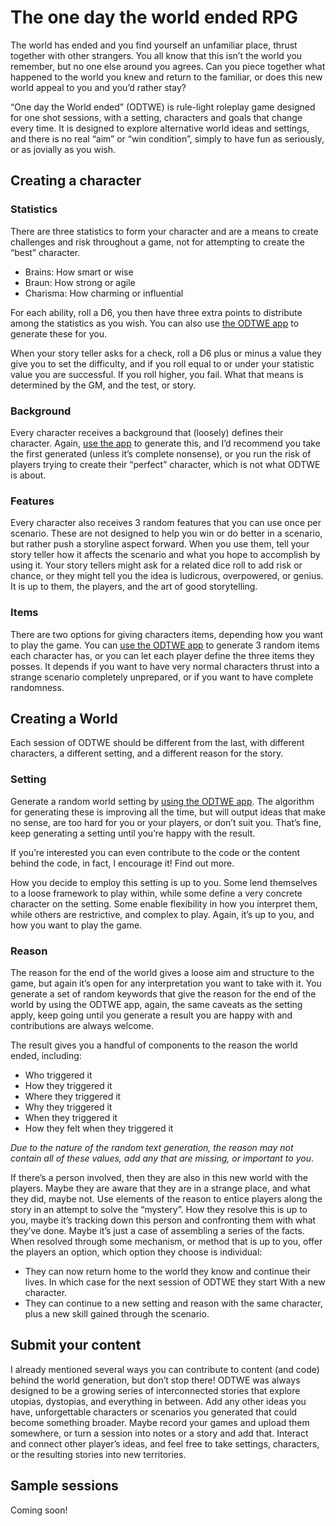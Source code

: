 # The one day the world ended RPG

The world has ended and you find yourself an unfamiliar place, thrust together with other strangers. You all know that this isn’t the world you remember, but no one else around you agrees. Can you piece together what happened to the world you knew and return to the familiar, or does this new world appeal to you and you’d rather stay?

“One day the World ended” (ODTWE) is rule-light roleplay game designed for one shot sessions, with a setting, characters and goals that change every time. It is designed to explore alternative world ideas and settings, and there is no real “aim” or “win condition”, simply to have fun as seriously, or as jovially as you wish.

## Creating a character

### Statistics

There are three statistics to form your character and are a means to create challenges and risk throughout a game, not for attempting to create the “best” character.

-   Brains: How smart or wise
-   Braun: How strong or agile
-   Charisma: How charming or influential

For each ability, roll a D6, you then have three extra points to distribute among the statistics as you wish. You can also use [the ODTWE app](/app) to generate these for you.

When your story teller asks for a check, roll a D6 plus or minus a value they give you to set the difficulty, and if you roll equal to or under your statistic value you are successful. If you roll higher, you fail. What that means is determined by the GM, and the test, or story.

### Background

Every character receives a background that (loosely) defines their character. Again, [use the app](/app) to generate this, and I’d recommend you take the first generated (unless it’s complete nonsense), or you run the risk of players trying to create their “perfect” character, which is not what ODTWE is about.

### Features

Every character also receives 3 random features that you can use once per scenario. These are not designed to help you win or do better in a scenario, but rather push a storyline aspect forward. When you use them, tell your story teller how it affects the scenario and what you hope to accomplish by using it. Your story tellers might ask for a related dice roll to add risk or chance, or they might tell you the idea is ludicrous, overpowered, or genius. It is up to them, the players, and the art of good storytelling.

### Items

There are two options for giving characters items, depending how you want to play the game. You can [use the ODTWE app](/app) to generate 3 random items each character has, or you can let each player define the three items they posses. It depends if you want to have very normal characters thrust into a strange scenario completely unprepared, or if you want to have complete randomness.

## Creating a World

Each session of ODTWE should be different from the last, with different characters, a different setting, and a different reason for the story.

### Setting

Generate a random world setting by [using the ODTWE app](/app). The algorithm for generating these is improving all the time, but will output ideas that make no sense, are too hard for you or your players, or don’t suit you. That’s fine, keep generating a setting until you’re happy with the result.

If you’re interested you can even contribute to the code or the content behind the code, in fact, I encourage it! Find out more.

How you decide to employ this setting is up to you. Some lend themselves to a loose framework to play within, while some define a very concrete character on the setting. Some enable flexibility in how you interpret them, while others are restrictive, and complex to play. Again, it’s up to you, and how you want to play the game.

### Reason

The reason for the end of the world gives a loose aim and structure to the game, but again it’s open for any interpretation you want to take with it. You generate a set of random keywords that give the reason for the end of the world by using the ODTWE app, again, the same caveats as the setting apply, keep going until you generate a result you are happy with and contributions are always welcome.

The result gives you a handful of components to the reason the world ended, including:

-   Who triggered it
-   How they triggered it
-   Where they triggered it
-   Why they triggered it
-   When they triggered it
-   How they felt when they triggered it

_Due to the nature of the random text generation, the reason may not contain all of these values, add any that are missing, or important to you_.

If there’s a person involved, then they are also in this new world with the players. Maybe they are aware that they are in a strange place, and what they did, maybe not. Use elements of the reason to entice players along the story in an attempt to solve the “mystery”. How they resolve this is up to you, maybe it’s tracking down this person and confronting them with what they’ve done. Maybe it’s just a case of assembling a series of the facts. When resolved through some mechanism, or method that is up to you, offer the players an option, which option they choose is individual:

-   They can now return home to the world they know and continue their lives. In which case for the next session of ODTWE they start With a new character.
-   They can continue to a new setting and reason with the same character, plus a new skill gained through the scenario.

## Submit your content

I already mentioned several ways you can contribute to content (and code) behind the world generation, but don’t stop there! ODTWE was always designed to be a growing series of interconnected stories that explore utopias, dystopias, and everything in between. Add any other ideas you have, unforgettable characters or scenarios you generated that could become something broader. Maybe record your games and upload them somewhere, or turn a session into notes or a story and add that. Interact and connect other player’s ideas, and feel free to take settings, characters, or the resulting stories into new territories.

## Sample sessions

Coming soon!
